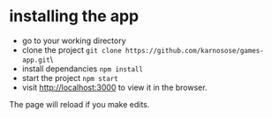 # installing the app

- go to your working directory
- clone the project `git clone https://github.com/karnosose/games-app.git`\
- install dependancies `npm install` 
- start the project `npm start`
- visit [http://localhost:3000](http://localhost:3000) to view it in the browser.


The page will reload if you make edits.


